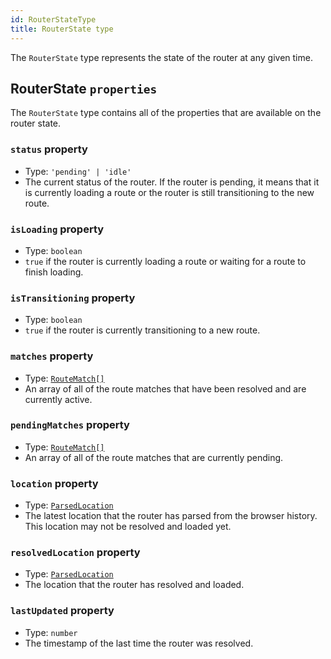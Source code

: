 ```yaml
---
id: RouterStateType
title: RouterState type
---
```


The `RouterState` type represents the state of the router at any given time.

## RouterState `properties`

The `RouterState` type contains all of the properties that are available on the router state.

### `status` property

- Type: `'pending' | 'idle'`
- The current status of the router. If the router is pending, it means that it is currently loading a route or the router is still transitioning to the new route.

### `isLoading` property

- Type: `boolean`
- `true` if the router is currently loading a route or waiting for a route to finish loading.

### `isTransitioning` property

- Type: `boolean`
- `true` if the router is currently transitioning to a new route.

### `matches` property

- Type: [`RouteMatch[]`](./api/router/RouteMatchType)
- An array of all of the route matches that have been resolved and are currently active.

### `pendingMatches` property

- Type: [`RouteMatch[]`](./api/router/RouteMatchType)
- An array of all of the route matches that are currently pending.

### `location` property

- Type: [`ParsedLocation`](./api/router/ParsedLocationType)
- The latest location that the router has parsed from the browser history. This location may not be resolved and loaded yet.

### `resolvedLocation` property

- Type: [`ParsedLocation`](./api/router/ParsedLocationType)
- The location that the router has resolved and loaded.

### `lastUpdated` property

- Type: `number`
- The timestamp of the last time the router was resolved.
